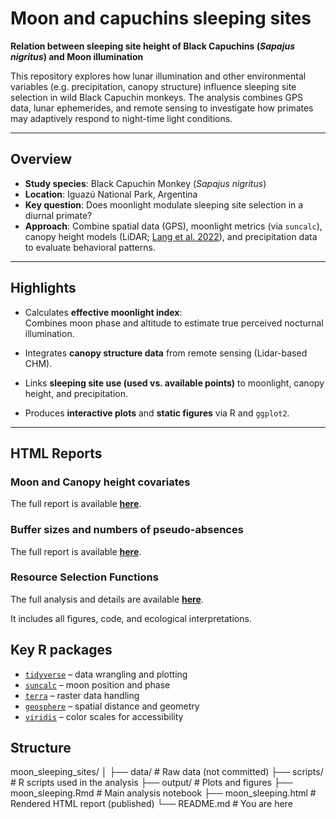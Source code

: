 # Moon and capuchins sleeping sites

**Relation between sleeping site height of Black Capuchins (_Sapajus nigritus_) and Moon illumination**

This repository explores how lunar illumination and other environmental variables (e.g. precipitation, canopy structure) influence sleeping site selection in wild Black Capuchin monkeys. The analysis combines GPS data, lunar ephemerides, and remote sensing to investigate how primates may adaptively respond to night-time light conditions.

---

## Overview

- **Study species**: Black Capuchin Monkey (_Sapajus nigritus_)
- **Location**: Iguazú National Park, Argentina
- **Key question**: Does moonlight modulate sleeping site selection in a diurnal primate?
- **Approach**: Combine spatial data (GPS), moonlight metrics (via `suncalc`), canopy height models (LiDAR; [Lang et al. 2022](https://www.nature.com/articles/s41559-023-02206-6)), and precipitation data to evaluate behavioral patterns.

---

## Highlights

- Calculates **effective moonlight index**:  
  Combines moon phase and altitude to estimate true perceived nocturnal illumination.

- Integrates **canopy structure data** from remote sensing (Lidar-based CHM).

- Links **sleeping site use (used vs. available points)** to moonlight, canopy height, and precipitation.

- Produces **interactive plots** and **static figures** via R and `ggplot2`.

---

## HTML Reports

### Moon and Canopy height covariates
The full report is available **[here](https://valentinzarate.github.io/moon_sleeping_sites/moon_sleeping.html)**.

### Buffer sizes and numbers of pseudo-absences
The full report is available **[here](https://valentinzarate.github.io/moon_sleeping_sites/moon_buffer_alternatives.html)**.

### Resource Selection Functions
The full analysis and details are available **[here](https://valentinzarate.github.io/moon_sleeping_sites/rsf_moon.html)**.

It includes all figures, code, and ecological interpretations.

## Key R packages

- [`tidyverse`](https://www.tidyverse.org/) – data wrangling and plotting  
- [`suncalc`](https://cran.r-project.org/web/packages/suncalc/) – moon position and phase  
- [`terra`](https://rspatial.org/terra/) – raster data handling  
- [`geosphere`](https://cran.r-project.org/web/packages/geosphere/) – spatial distance and geometry  
- [`viridis`](https://cran.r-project.org/web/packages/viridis/) – color scales for accessibility  

## Structure
moon_sleeping_sites/
│
├── data/ # Raw data (not committed)
├── scripts/ # R scripts used in the analysis
├── output/ # Plots and figures
├── moon_sleeping.Rmd # Main analysis notebook
├── moon_sleeping.html # Rendered HTML report (published)
└── README.md # You are here

